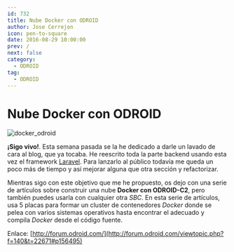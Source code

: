 ```yaml
---
id: 732
title: Nube Docker con ODROID
author: Jose Cerrejon
icon: pen-to-square
date: 2016-08-29 10:00:00
prev: /
next: false
category:
  - ODROID
tag:
  - ODROID
---
```


# Nube Docker con ODROID

![docker_odroid](/images/2016/08/docker_odroid.png)

**¡Sigo vivo!**. Esta semana pasada se la he dedicado a darle un lavado de cara al blog, que ya tocaba. He reescrito toda la parte backend usando esta vez el framework [Laravel](https://laravel.com/). Para lanzarlo al público todavía me queda un poco más de tiempo y así mejorar alguna que otra sección y refactorizar.

Mientras sigo con este objetivo que me he propuesto, os dejo con una serie de artículos sobre construir una nube **Docker con ODROID-C2**, pero también puedes usarla con cualquier otra *SBC*. En esta serie de artículos, usa 5 placas para formar un cluster de contenedores *Docker* donde se pelea con varios sistemas operativos hasta encontrar el adecuado y compila *Docker* desde el código fuente.

Enlace: [http://forum.odroid.com/](http://forum.odroid.com/viewtopic.php?f=140&t=22671#p156495)